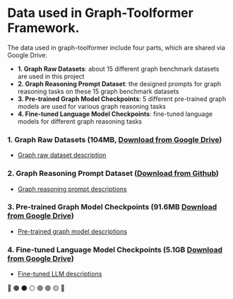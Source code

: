 # Data used in Graph-Toolformer Framework.

The data used in graph-toolformer include four parts, which are shared via Google Drive:

- **1. Graph Raw Datasets**: about 15 different graph benchmark datasets are used in this project
- **2. Graph Reasoning Prompt Dataset**: the designed prompts for graph reasoning tasks on these 15 graph benchmark datasets
- **3. Pre-trained Graph Model Checkpoints**: 5 different pre-trained graph models are used for various graph reasoning tasks
- **4. Fine-tuned Language Model Checkpoints**: fine-tuned language models for different graph reasoning tasks


### 1. Graph Raw Datasets (104MB, [Download from Google Drive](https://drive.google.com/file/d/1lC23j9RYMb44JRJybxIpUtxuQ2lW58n_/view?usp=sharing))

- [Graph raw dataset description](https://github.com/jwzhanggy/Graph_Toolformer/tree/main/Graph_Toolformer_Package#graph-datasets-used-in-graph-toolformer)


### 2. Graph Reasoning Prompt Dataset ([Download from Github](https://github.com/jwzhanggy/Graph_Toolformer/tree/main/LLM_Tuning/prompt))

- [Graph reasoning prompt descriptions](https://github.com/jwzhanggy/Graph_Toolformer/tree/main/LLM_Tuning/prompt/README.md)


### 3. Pre-trained Graph Model Checkpoints (91.6MB [Download from Google Drive](https://drive.google.com/file/d/1Wpw2DBa2p_PG_od3AVGZd5GvoKhCM2mH/view?usp=sharing))

- [Pre-trained graph model descriptions](https://github.com/jwzhanggy/Graph_Toolformer/tree/main/Graph_Toolformer_Package#pre-trained-graph-models)


### 4. Fine-tuned Language Model Checkpoints (5.1GB [Download from Google Drive](https://drive.google.com/file/d/1wja3_aBbWg6YztB7gNna_2FuN10dWjiZ/view?usp=sharing))

- [Fine-tuned LLM descriptions](https://github.com/jwzhanggy/Graph_Toolformer/tree/main/Graph_Toolformer_Package#pre-trained-graph-models-and-fine-tuned-llms-used-in-graph-toolformer)

🔴
🟠
⚫
⚪
🟣
🟢
🟡
🔵
